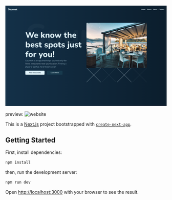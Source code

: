 ![screenshot](https://raw.githubusercontent.com/Ra-Wo/gourment/main/Screen%20Shot%202022-08-19%20at%2010.45.09%20AM.png)

preview: ![website](https://gourment-ra-wo.vercel.app/)

This is a [Next.js](https://nextjs.org/) project bootstrapped with [`create-next-app`](https://github.com/vercel/next.js/tree/canary/packages/create-next-app).

## Getting Started

First, install dependencies:

```bash
npm install
```

then, run the development server:

```bash
npm run dev
```

Open [http://localhost:3000](http://localhost:3000) with your browser to see the result.
